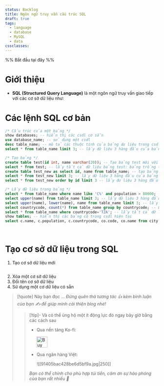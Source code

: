 ```yaml
---
status: Backlog
title: Ngôn ngữ truy vấn cấu trúc SQL
draft: true
tags:
  - language
  - database
  - MySQL
  - data
cssclasses:
---
```

%% Bắt đầu tại đây %%
# Giới thiệu
- **SQL (Structured Query Language)** là một ngôn ngữ truy vấn giao tiếp với các cơ sở dữ liệu như: 

# Các lệnh SQL cơ bản
```sql
/* Cấu trúc của một bảng */
show databases; -- hiển thị các csdl cơ sẵn
use database_name; -- sử dụng một csdl
desc table_name; -- mô tả các thuộc tính của bảng dư liệu trong csdl hiện tại
select * from table_name limit 3; -- lấy dữ liệu 3 hàng đầu của bảng  

/* Tạo bảng */
create table test(id int, name varchar(20)); -- Tạo bảng test mới với 2 thuộc tính id kiểu sô nguyên và name kiểu chuỗi tối đa 20 kí tự
select * from test; -- lấy tất cả dữ liệu bảng test: bảng trống (do mới tạo)
create table test_new as select id, name from table_name; -- tạo bảng test_new chứa các dữ liệu id và name từ bảng table_name
select * from test_new limit 3; -- lấy dữ liệu 3 hàng đầu của bảng test_new chỉ chứa 2 cột id và name! (3 hàng đầu không thứ tự)
select * from test_new order by id limit 3 -- lấy dư liệu 3 hàng đầu có thứ tự tăng dần của id trong bảng test_new

/* Lấy dữ liệu trong bảng */
select * from table_name where name like 'C%' and population > 80000; -- lấy tất cả hàng dữ liệu thỏa mãn tên bắt đầu bởi kí tự C và dân số lớn hơn 80000 (các hàng theo thứ tự ngẫu nhiên -> muốn tăng dần thêm 'order by id', giảm dần thì 'order by id desc')
select upper(name) from table_name limit 3; -- lấy dữ liệu 3 hàng đầu của cột tên được viết in hoa (thứ tự ngẫu nhiên)
select upper(name), lower(name), name from table_name limit 3; -- lấy dữ liệu 3 hàng đầu của 3 cột tên được in hoa hết, in thường hết và in thường
select countrycode, count(*) from table_name group by countrycode; -- Lấy các hàng dữ liệu được nhóm lại bởi countrycode của cột countrycode và tần suất xuất hiện tương ứng trong bảng table_name
select * from table_name where countrycode='TZA'; -- lấy tất cả dữ liệu thoả countrycode bằng TZA (10 bản ghi - 10 hàng)
show tables; -- hiển thị các bảng có trong csdl hiện tại
select c.name, c.population, c.countrycode, co.code, co.name from city c, country co where c.countrycode=co.code; -- lấy các dư liệu của các cột name, population, countycode trong bảng city và các cột code, name trong bảng country thỏa countrycode bằng code




```

# Tạo cơ sở dữ liệu trong SQL
1. Tạo cơ sở dữ liệu mới
```sql

```

2. Xóa một cơ sở dữ liệu
3. Đổi tên cơ sở dữ liệu
4. Sử dụng một cơ dữ liệu có sẵn






> [!quote] Này bạn đọc ...
> *Đừng quên thả tương tác 👍 kèm bình luận của bạn ✍️ để giúp mình cải thiện blog nhé!* 
> > [!tip]- Và có thể ủng hộ một ít động lực đó ngay bây giờ bằng các cách sau
> > - Qua nền tảng Ko-fi:
> > 
> >   <a href='https://ko-fi.com/M4M111S8CI' target='_blank'><img height='36' style='border:0px;height:36px;' src='https://storage.ko-fi.com/cdn/kofi3.png?v=3' border='0' alt='Buy Me a Coffee at ko-fi.com' /></a>
> > - Qua ngân hàng Việt:
> >   
> >   ![[91405bac428be6d5bf9a.jpg|250]]
> > 
> > *Bạn có thể chỉnh cho phù hợp túi tiền, cảm ơn sự hào phóng của bạn rất nhiều 🥰*
